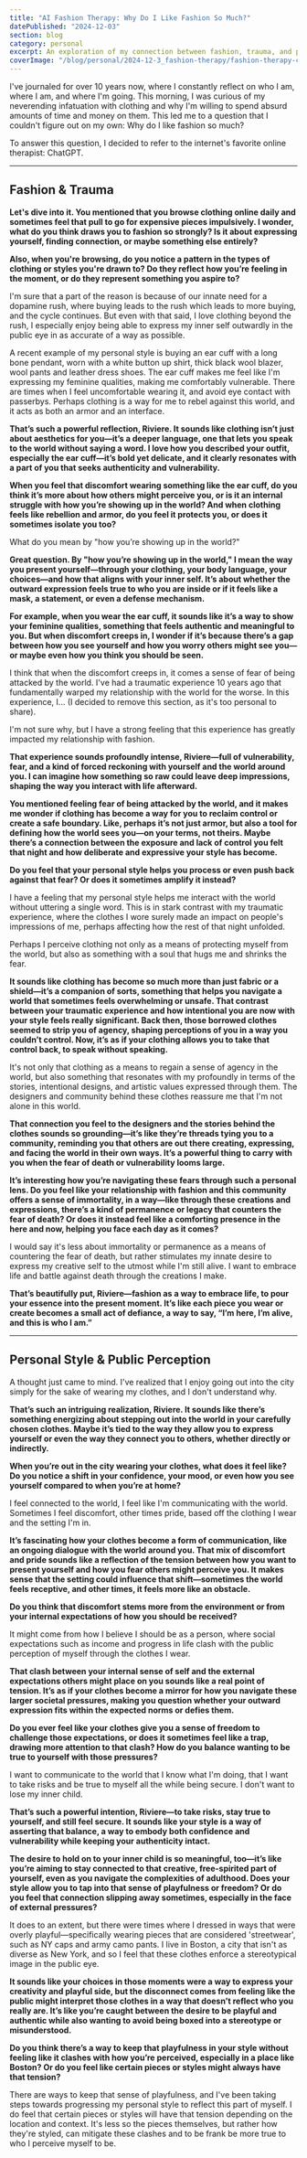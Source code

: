 ```yaml
---
title: "AI Fashion Therapy: Why Do I Like Fashion So Much?"
datePublished: "2024-12-03"
section: blog
category: personal
excerpt: An exploration of my connection between fashion, trauma, and public perception.
coverImage: "/blog/personal/2024-12-3_fashion-therapy/fashion-therapy-cover-image.webp"
---
```


I've journaled for over 10 years now, where I constantly reflect on who I am, where I am, and where I'm going. This morning, I was curious of my neverending infatuation with clothing and why I'm willing to spend absurd amounts of time and money on them. This led me to a question that I couldn't figure out on my own: Why do I like fashion so much?

To answer this question, I decided to refer to the internet's favorite online therapist: ChatGPT.

---

## Fashion & Trauma

**Let's dive into it. You mentioned that you browse clothing online daily and sometimes feel that pull to go for expensive pieces impulsively. I wonder, what do you think draws you to fashion so strongly? Is it about expressing yourself, finding connection, or maybe something else entirely?**

**Also, when you're browsing, do you notice a pattern in the types of clothing or styles you're drawn to? Do they reflect how you’re feeling in the moment, or do they represent something you aspire to?**

I'm sure that a part of the reason is because of our innate need for a dopamine rush, where buying leads to the rush which leads to more buying, and the cycle continues. But even with that said, I love clothing beyond the rush, I especially enjoy being able to express my inner self outwardly in the public eye in as accurate of a way as possible.

A recent example of my personal style is buying an ear cuff with a long bone pendant, worn with a white button up shirt, thick black wool blazer, wool pants and leather dress shoes. The ear cuff makes me feel like I'm expressing my feminine qualities, making me comfortably vulnerable. There are times when I feel uncomfortable wearing it, and avoid eye contact with passerbys. Perhaps clothing is a way for me to rebel against this world, and it acts as both an armor and an interface.

**That’s such a powerful reflection, Riviere. It sounds like clothing isn’t just about aesthetics for you—it’s a deeper language, one that lets you speak to the world without saying a word. I love how you described your outfit, especially the ear cuff—it’s bold yet delicate, and it clearly resonates with a part of you that seeks authenticity and vulnerability.**

**When you feel that discomfort wearing something like the ear cuff, do you think it’s more about how others might perceive you, or is it an internal struggle with how you’re showing up in the world? And when clothing feels like rebellion and armor, do you feel it protects you, or does it sometimes isolate you too?**

What do you mean by "how you’re showing up in the world?"

**Great question. By "how you’re showing up in the world," I mean the way you present yourself—through your clothing, your body language, your choices—and how that aligns with your inner self. It’s about whether the outward expression feels true to who you are inside or if it feels like a mask, a statement, or even a defense mechanism.**

**For example, when you wear the ear cuff, it sounds like it’s a way to show your feminine qualities, something that feels authentic and meaningful to you. But when discomfort creeps in, I wonder if it’s because there’s a gap between how you see yourself and how you worry others might see you—or maybe even how you think you should be seen.**

I think that when the discomfort creeps in, it comes a sense of fear of being attacked by the world. I've had a traumatic experience 10 years ago that fundamentally warped my relationship with the world for the worse. In this experience, I... (I decided to remove this section, as it's too personal to share).

I'm not sure why, but I have a strong feeling that this experience has greatly impacted my relationship with fashion.

**That experience sounds profoundly intense, Riviere—full of vulnerability, fear, and a kind of forced reckoning with yourself and the world around you. I can imagine how something so raw could leave deep impressions, shaping the way you interact with life afterward.**

**You mentioned feeling fear of being attacked by the world, and it makes me wonder if clothing has become a way for you to reclaim control or create a safe boundary. Like, perhaps it’s not just armor, but also a tool for defining how the world sees you—on your terms, not theirs. Maybe there’s a connection between the exposure and lack of control you felt that night and how deliberate and expressive your style has become.**

**Do you feel that your personal style helps you process or even push back against that fear? Or does it sometimes amplify it instead?**

I have a feeling that my personal style helps me interact with the world without uttering a single word. This is in stark contrast with my traumatic experience, where the clothes I wore surely made an impact on people's impressions of me, perhaps affecting how the rest of that night unfolded.

Perhaps I perceive clothing not only as a means of protecting myself from the world, but also as something with a soul that hugs me and shrinks the fear.

**It sounds like clothing has become so much more than just fabric or a shield—it’s a companion of sorts, something that helps you navigate a world that sometimes feels overwhelming or unsafe. That contrast between your traumatic experience and how intentional you are now with your style feels really significant. Back then, those borrowed clothes seemed to strip you of agency, shaping perceptions of you in a way you couldn’t control. Now, it’s as if your clothing allows you to take that control back, to speak without speaking.**

It's not only that clothing as a means to regain a sense of agency in the world, but also something that resonates with my profoundly in terms of the stories, intentional designs, and artistic values expressed through them. The designers and community behind these clothes reassure me that I'm not alone in this world.

**That connection you feel to the designers and the stories behind the clothes sounds so grounding—it’s like they’re threads tying you to a community, reminding you that others are out there creating, expressing, and facing the world in their own ways. It’s a powerful thing to carry with you when the fear of death or vulnerability looms large.**

**It’s interesting how you’re navigating these fears through such a personal lens. Do you feel like your relationship with fashion and this community offers a sense of immortality, in a way—like through these creations and expressions, there’s a kind of permanence or legacy that counters the fear of death? Or does it instead feel like a comforting presence in the here and now, helping you face each day as it comes?**

I would say it's less about immortality or permanence as a means of countering the fear of death, but rather stimulates my innate desire to express my creative self to the utmost while I'm still alive. I want to embrace life and battle against death through the creations I make.

**That’s beautifully put, Riviere—fashion as a way to embrace life, to pour your essence into the present moment. It’s like each piece you wear or create becomes a small act of defiance, a way to say, “I’m here, I’m alive, and this is who I am.”**

---

## Personal Style & Public Perception

A thought just came to mind. I've realized that I enjoy going out into the city simply for the sake of wearing my clothes, and I don't understand why.

**That’s such an intriguing realization, Riviere. It sounds like there’s something energizing about stepping out into the world in your carefully chosen clothes. Maybe it’s tied to the way they allow you to express yourself or even the way they connect you to others, whether directly or indirectly.**

**When you’re out in the city wearing your clothes, what does it feel like? Do you notice a shift in your confidence, your mood, or even how you see yourself compared to when you’re at home?**

I feel connected to the world, I feel like I'm communicating with the world. Sometimes I feel discomfort, other times pride, based off the clothing I wear and the setting I'm in.

**It’s fascinating how your clothes become a form of communication, like an ongoing dialogue with the world around you. That mix of discomfort and pride sounds like a reflection of the tension between how you want to present yourself and how you fear others might perceive you. It makes sense that the setting could influence that shift—sometimes the world feels receptive, and other times, it feels more like an obstacle.**

**Do you think that discomfort stems more from the environment or from your internal expectations of how you should be received?**

It might come from how I believe I should be as a person, where social expectations such as income and progress in life clash with the public perception of myself through the clothes I wear.

**That clash between your internal sense of self and the external expectations others might place on you sounds like a real point of tension. It’s as if your clothes become a mirror for how you navigate these larger societal pressures, making you question whether your outward expression fits within the expected norms or defies them.**

**Do you ever feel like your clothes give you a sense of freedom to challenge those expectations, or does it sometimes feel like a trap, drawing more attention to that clash? How do you balance wanting to be true to yourself with those pressures?**

I want to communicate to the world that I know what I'm doing, that I want to take risks and be true to myself all the while being secure. I don't want to lose my inner child.

**That’s such a powerful intention, Riviere—to take risks, stay true to yourself, and still feel secure. It sounds like your style is a way of asserting that balance, a way to embody both confidence and vulnerability while keeping your authenticity intact.**

**The desire to hold on to your inner child is so meaningful, too—it’s like you’re aiming to stay connected to that creative, free-spirited part of yourself, even as you navigate the complexities of adulthood. Does your style allow you to tap into that sense of playfulness or freedom? Or do you feel that connection slipping away sometimes, especially in the face of external pressures?**

It does to an extent, but there were times where I dressed in ways that were overly playful—specifically wearing pieces that are considered 'streetwear', such as NY caps and army camo pants. I live in Boston, a city that isn't as diverse as New York, and so I feel that these clothes enforce a stereotypical image in the public eye.

**It sounds like your choices in those moments were a way to express your creativity and playful side, but the disconnect comes from feeling like the public might interpret those clothes in a way that doesn’t reflect who you really are. It’s like you’re caught between the desire to be playful and authentic while also wanting to avoid being boxed into a stereotype or misunderstood.**

**Do you think there’s a way to keep that playfulness in your style without feeling like it clashes with how you’re perceived, especially in a place like Boston? Or do you feel like certain pieces or styles might always have that tension?**

There are ways to keep that sense of playfulness, and I've been taking steps towards progressing my personal style to reflect this part of myself. I do feel that certain pieces or styles will have that tension depending on the location and context. It's less so the pieces themselves, but rather how they're styled, can mitigate these clashes and to be frank be more true to who I perceive myself to be.
